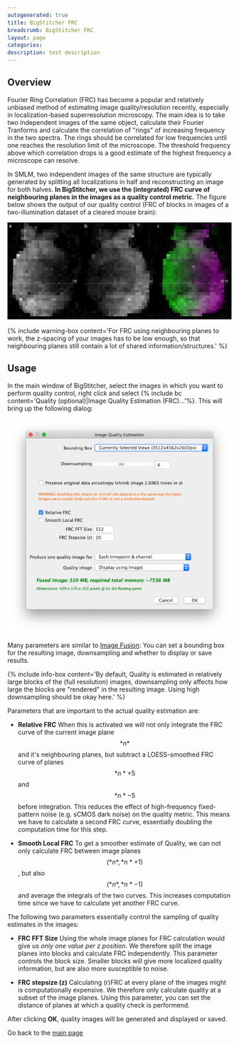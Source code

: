 ```yaml
---
autogenerated: true
title: BigStitcher FRC
breadcrumb: BigStitcher FRC
layout: page
categories: 
description: test description
---
```


Overview
--------

Fourier Ring Correlation (FRC) has become a popular and relatively unbiased method of estimating image quality/resolution recently, especially in localization-based superresolution microscopy. The main idea is to take two independent images of the same object, calculate their Fourier Tranforms and calculate the correlation of "rings" of increasing frequency in the two spectra. The rings should be correlated for low frequencies until one reaches the resolution limit of the microscope. The threshold frequency above which correlation drops is a good estimate of the highest frequency a microscope can resolve.

In SMLM, two independent images of the same structure are typically generated by splitting all localizations in half and reconstructing an image for both halves. **In BigStitcher, we use the (integrated) FRC curve of neighbouring planes in the images as a quality control metric.** The figure below shows the output of our quality control (FRC of blocks in images of a two-illumination dataset of a cleared mouse brain):

<img src="/images/pages/BigStitcher FRC overview.png" width="850"/>

{% include warning-box content='For FRC using neighbouring planes to work, the z-spacing of your images has to be low enough, so that neighbouring planes still contain a lot of shared information/structures.' %}

Usage
-----

In the main window of BigStitcher, select the images in which you want to perform quality control, right click and select {% include bc content='Quality (optional)|Image Quality Estimation (FRC)...'%}. This will bring up the following dialog:

<img src="/images/pages/BigStitcher FRC dialog.png" width="600"/>

Many parameters are similar to [Image Fusion](BigStitcher_Fuse ): You can set a bounding box for the resulting image, downsampling and whether to display or save results.

{% include info-box content='By default, Quality is estimated in relatively large blocks of the (full resolution) images, downsampling only affects how large the blocks are "rendered" in the resulting image. Using high downsampling should be okay here.' %}

Parameters that are important to the actual quality estimation are:

-   **Relative FRC** When this is activated we will not only integrate the FRC curve of the current image plane $$*n*$$ and it's neighbouring planes, but subtract a LOESS-smoothed FRC curve of planes $$*n* + 5$$ and $$*n* − 5$$ before integration. This reduces the effect of high-frequency fixed-pattern noise (e.g. sCMOS dark noise) on the quality metric. This means we have to calculate a second FRC curve, essentially doubling the computation time for this step.

<!-- -->

-   **Smooth Local FRC** To get a smoother estimate of Quality, we can not only calculate FRC between image planes $$(*n*, *n* + 1)$$, but also $$(*n*, *n* − 1)$$ and average the integrals of the two curves. This increases computation time since we have to calculate yet another FRC curve.

The following two parameters essentially control the sampling of quality estimates in the images:

-   **FRC FFT Size** Using the whole image planes for FRC calculation would give us *only one value per z position*. We therefore split the image planes into blocks and calculate FRC independently. This parameter controls the block size. Smaller blocks will give more localized quality information, but are also more susceptible to noise.

<!-- -->

-   **FRC stepsize (z)** Calculating (r)FRC at every plane of the images might is computationally expensive. We therefore only calculate quality at a subset of the image planes. Using this parameter, you can set the distance of planes at which a quality check is performend.

After clicking **OK**, quality images will be generated and displayed or saved.

Go back to the [main page](BigStitcher#Documentation )
